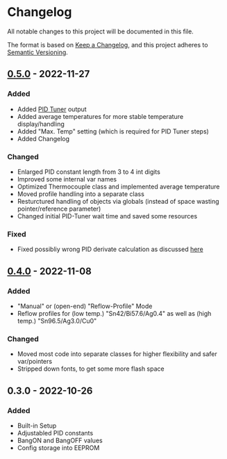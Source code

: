 # Changelog

All notable changes to this project will be documented in this file.

The format is based on [Keep a Changelog](https://keepachangelog.com/en/1.0.0/),
and this project adheres to [Semantic Versioning](https://semver.org/spec/v2.0.0.html).

<!--
## [Unreleased]

### Added 

### Removed

- tbd
- something from [@someone](https://github.com/someone).

-->

## [0.5.0] - 2022-11-27

### Added 

- Added [PID Tuner](https://pidtuner.com) output
- Added average temperatures for more stable temperature display/handling 
- Added "Max. Temp" setting (which is required for PID Tuner steps)
- Added Changelog

### Changed

- Enlarged PID constant length from 3 to 4 int digits
- Improved some internal var names
- Optimized Thermocouple class and implemented average temperature
- Moved profile handling into a separate class
- Resturctured handling of objects via globals (instead of space wasting pointer/reference parameter)
- Changed initial PID-Tuner wait time and saved some resources

### Fixed

- Fixed possibliy wrong PID derivate calculation as discussed [here](https://github.com/r-downing/AutoPID/issues/4)


## [0.4.0] - 2022-11-08

### Added

- "Manual" or (open-end) "Reflow-Profile" Mode
- Reflow profiles for (low temp.) "Sn42/Bi57.6/Ag0.4" as well as (high temp.) "Sn96.5/Ag3.0/Cu0"

### Changed

- Moved most code into separate classes for higher flexibility and safer var/pointers
- Stripped down fonts, to get some more flash space

## 0.3.0 - 2022-10-26

### Added

- Built-in Setup
- Adjustabled PID constants
- BangON and BangOFF values
- Config storage into EEPROM

[unreleased]: https://github.com/Apehaenger/Another-HotPlate-Firmware/compare/v0.5.0...develop
[0.5.0]: https://github.com/Apehaenger/Another-HotPlate-Firmware/compare/v0.4.0...v0.5.0
[0.4.0]: https://github.com/Apehaenger/Another-HotPlate-Firmware/releases/v0.4.0
